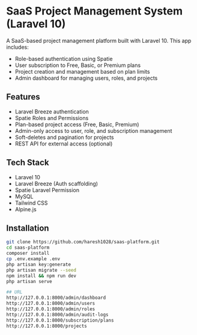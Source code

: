 # SaaS Project Management System (Laravel 10)

A SaaS-based project management platform built with Laravel 10. This app includes:

- Role-based authentication using Spatie
- User subscription to Free, Basic, or Premium plans
- Project creation and management based on plan limits
- Admin dashboard for managing users, roles, and projects

## Features

- Laravel Breeze authentication
- Spatie Roles and Permissions
- Plan-based project access (Free, Basic, Premium)
- Admin-only access to user, role, and subscription management
- Soft-deletes and pagination for projects
- REST API for external access (optional)

## Tech Stack

- Laravel 10
- Laravel Breeze (Auth scaffolding)
- Spatie Laravel Permission
- MySQL
- Tailwind CSS
- Alpine.js

## Installation

```bash
git clone https://github.com/haresh1028/saas-platform.git
cd saas-platform
composer install
cp .env.example .env
php artisan key:generate
php artisan migrate --seed
npm install && npm run dev
php artisan serve

## URL
http://127.0.0.1:8000/admin/dashboard
http://127.0.0.1:8000/admin/users
http://127.0.0.1:8000/admin/roles
http://127.0.0.1:8000/admin/audit-logs
http://127.0.0.1:8000/subscription/plans
http://127.0.0.1:8000/projects
